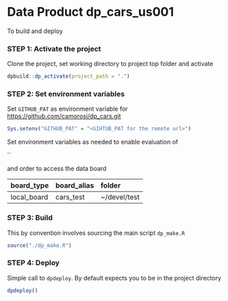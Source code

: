 Data Product dp_cars_us001
================

To build and deploy

### STEP 1: Activate the project

Clone the project, set working directory to project top folder and
activate

``` r
dpbuild::dp_activate(project_path = ".")
```

### STEP 2: Set environment variables

Set `GITHUB_PAT` as environment variable for
<https://github.com/camorosi/dp_cars.git>

``` r
Sys.setenv("GITHUB_PAT" = "<GIHTUB_PAT for the remote url>")
```

Set environment variables as needed to enable evaluation of

\`\`

and order to access the data board

| board_type  | board_alias | folder        |
|:------------|:------------|:--------------|
| local_board | cars_test   | \~/devel/test |

### STEP 3: Build

This by convention involves sourcing the main script `dp_make.R`

``` r
source("./dp_make.R")
```

### STEP 4: Deploy

Simple call to `dpdeploy`. By default expects you to be in the project
directory

``` r
dpdeploy()
```
